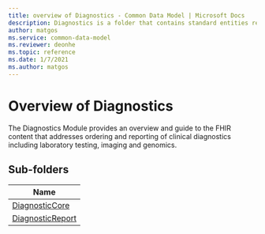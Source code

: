 ```yaml
---
title: overview of Diagnostics - Common Data Model | Microsoft Docs
description: Diagnostics is a folder that contains standard entities related to the Common Data Model.
author: matgos
ms.service: common-data-model
ms.reviewer: deonhe
ms.topic: reference
ms.date: 1/7/2021
ms.author: matgos
---
```


# Overview of Diagnostics
The Diagnostics Module provides an overview and guide to the FHIR content that addresses ordering and reporting of clinical diagnostics including laboratory testing, imaging and genomics.

## Sub-folders

|Name|
|---|
|[DiagnosticCore](DiagnosticCore/overview.md)|
|[DiagnosticReport](DiagnosticReport/overview.md)|



